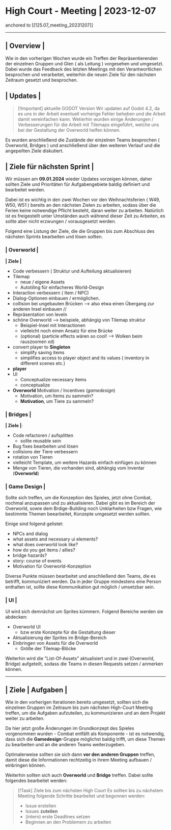 # High Court - Meeting | 2023-12-07
anchored to [[125.07_meeting_20231207]]

---

## | Overview |

Wie in den vorherigen Wochen wurde ein Treffen der Repräsentierenden der einzelnen Gruppen und Glen ( als Leitung )  vorgesehen und umgesetzt. 
Dabei wurde das Feedback des letzten Meetings mit den Verantwortlichen besprochen und verarbeitet, weiterhin die neuen Ziele für den nächsten Zeitraum gesetzt und besprochen.

## | Updates | 

>[!Important] aktuelle GODOT Version
>Wir updaten auf Godot 4.2, da es uns in der Arbeit eventuell vorherige Fehler beheben und die Arbeit damit vereinfachen kann. 
>Wetierhin wurden einige Änderungen / Verbesserungen für die Arbeit mit Tilemaps eingeführt, welche uns bei der Gestaltung der Overworld helfen können. 

Es wurden anschließend die Zustände der einzelnen Teams besprochen ( Overworld, Bridges ) und anschließend über den weiteren Verlauf und die angepeilten Ziele diskutiert.
## | Ziele für nächsten Sprint | 

Wir müssen am **09.01.2024** wieder Updates vorzeigen können, daher sollten Ziele und Prioritäten für Aufgabengebiete baldig definiert und bearbeitet werden. 

Dabei ist es wichtig in den zwei Wochen vor den Weihnachtsferien ( W49, W50, W51 ) bereits an den nächsten Zielen zu arbeiten, sodass über die Ferien keine notwendige Pflicht besteht, daran weiter zu arbeiten. 
Natürlich ist es freigestellt unter Umständen auch während dieser Zeit zu Arbeiten, es sollte aber nicht erzwungen / vorausgesetzt werden.

Folgend eine Listung der Ziele, die die Gruppen bis zum Abschluss des nächsten Sprints bearbeiten und lösen sollten.
### | Overworld | 

**| Ziele |**

- Code verbessern ( Struktur und Aufteilung aktualisieren) 
- Tilemap  
	- neue / eigene Assets 
	- Autotiling für einfacheres World-Design 
- Interaction verbessern ( Item / NPC)
- Dialog-Optionen einbauen / ermöglichen.
- collision bei ungebauten Brücken  --> also etwa einen Übergang zur anderen Insel einbauen //
- Repräsentation von leveln 
- schöne Overworld --> beispiele, abhängig von Tilemap struktur 
	- Beispiel-Insel mit Interactionen 
	- vielleicht noch einen Ansatz für eine Brücke 
	- (optional) (particle effects wären so cool! --> Wolken beim rauszoomen xd)
- convert player to **Singleton** 
	- simplify saving items 
	- simplifies access to player object and its values ( inventory in different scenes etc.)
- **player**
- UI 
	- Conceptualize necessary items 
	- conceptualize 
- **Overworld** Motivation / Incentives (_gamedesign_)
	- Motivation, um Items zu sammeln? 
	- **Motivation**, um Tiere zu sammeln?

### | Bridges | 

**| Ziele |**:

- Code refactoren / aufsplitten 
	- sollte reusable sein 
- Bug fixes bearbeiten und lösen
- collisions der Tiere verbessern 
- rotation von Tieren 
- vielleicht Template, um weitere Hazards einfach einfügen zu können
- Menge von Tieren, die vorhanden sind, abhängig vom Inventar (**Overworld**)

### | Game Design | 

Sollte sich treffen, um die Konzeption des Spieles, jetzt ohne Combat, nochmal anzupassen und zu aktualisieren. 
Dabei gibt es im Bereich der Overworld, sowie dem Brdige-Building noch Unklarheiten bzw Fragen, wie bestimmte Themen beearbeitet, Konzepte umgesetzt werden sollten.

Einige sind folgend gelistet:
- NPCs and dialog
- what assets and necessary ui elements?
- what does overworld look like?
- how do you get items / allies?
- bridge hazards?
- story: course of events
- Motivation für Overworld-Konzeption

Diverse Punkte müssen bearbeitet und anschließend den Teams, die es betrifft, kommuniziert werden.
Da in jeder Gruppe mindestens eine Person enthalten ist, sollte diese Kommunikation gut möglich / umsetzbar sein.

### | UI | 

UI wird sich demnächst um Sprites kümmern. Folgend Bereiche werden sie abdecken:
- Overworld UI 
	- bzw erste Konzepte für die Gestaltung dieser
- Aktualisierung der Sprites im Bridge-Bereich
- Einbringen von Assets für die Overworld 
	- Größe der Tilemap-Blöcke

Weiterhin wird die "List-Of-Assets" aktualisiert und in zwei (Overworld, Bridge) aufgeteilt, sodass die Teams in diesen Requests setzen / anmerken können.

---
## | Ziele | Aufgaben |

Wie in den vorherigen Iterationen bereits umgesetzt, sollten sich die einzelnen Gruppen im Zeitraum bis zum nächsten High-Court Meeting treffen, um die Aufgaben aufzuteilen, zu kommunizieren und an dem Projekt weiter zu arbeiten.

Da hier jetzt große Änderungen im Grundkonzept des Spieles vorgenommen wurden - Combat entfällt als Komponente - ist es notwendig, dass sich die **Gamedesign**-Gruppe möglichst baldig trifft, um diese Themen zu bearbeiten und an die anderen Teams weiterzugeben.

Optimalerweise sollten sie sich dann **vor den anderen Gruppen** treffen, damit diese die Informationen rechtzeitig in ihrem Meeting aufbauen / einbringen können.

Weiterhin sollten sich auch **Overworld** und **Bridge** treffen.
Dabei sollte folgendes bearbeitet werden: 

>[!Task] Ziele bis zum nächsten High Court
>Es sollten bis zu nächstem Meeting folgende Schritte bearbeitet und begonnen werden: 
>- Issue erstellen
>- Issues **zuteilen** 
>- (intern) erste Deadlines setzen
>- Beginnen an den Problemem zu arbeiten 


